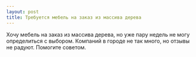 ```yaml
---
layout: post 
title: Требуется мебель на заказ из массива дерева 
--- 
```

Хочу мебель на заказ из массива дерева, но уже пару недель не могу определиться с выбором. Компаний в городе не так много, но отзывы не радуют. Помогите советом.